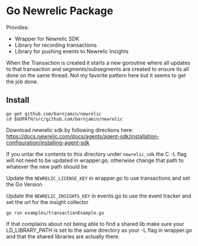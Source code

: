 Go Newrelic Package
====================

Provides:
- Wrapper for Newrelic SDK 
- Library for recording transactions
- Library for pushing events to Newrelic Insights 


When the Transaction is created it starts a new goroutine where all updates to that transaction and segments/subsegments are created to ensure its all done on the same thread. Not my favorite pattern here but it seems to get the job done. 



Install
-------

```
go get github.com/barnjamin/newrelic
cd $GOPATH/src/github.com/barnjamin/newrelic
```

Download newrelic sdk by following directions here:
https://docs.newrelic.com/docs/agents/agent-sdk/installation-configuration/installing-agent-sdk

If you untar the contents to this directory under `newrelic_sdk` the C -L flag will not need to be updated in wrapper.go, otherwise change that path to whatever the new path should be

Update the `NEWRELIC_LICENSE_KEY` in wrapper.go to use transactions and set the Go Version

Update the `NEWRELIC_INSIGHTS_KEY` in events.go to use the event tracker and set the url for the insight collector

```
go run examples/transactionExample.go
```

If that complains about not being able to find a shared lib make sure your LD_LIBRARY_PATH is set to the same directory as your -L flag in wrapper.go and that the shared libraries are actually there.
